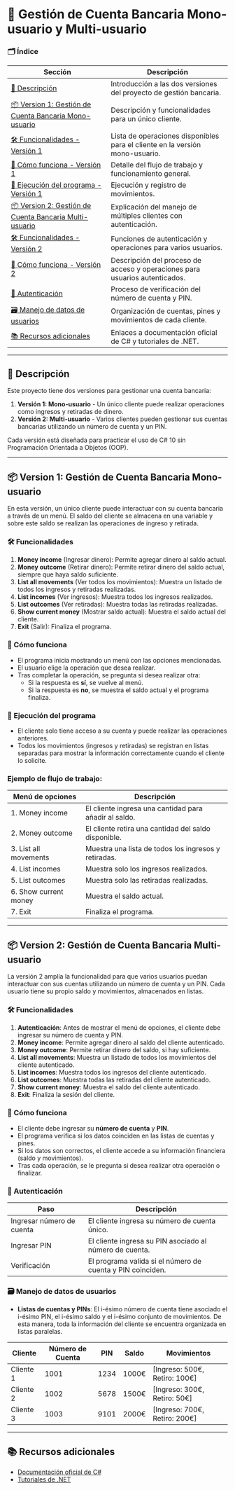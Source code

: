 ﻿# 🌟 **Gestión de Cuenta Bancaria Mono-usuario y Multi-usuario**

### 🗂️ **Índice**

| Sección                                                          | Descripción                                                                 |
|------------------------------------------------------------------|-----------------------------------------------------------------------------|
| [📄 Descripción](#-descripción)                                   | Introducción a las dos versiones del proyecto de gestión bancaria.          |
| [📦 Version 1: Gestión de Cuenta Bancaria Mono-usuario](#-version-1-gestión-de-cuenta-bancaria-mono-usuario) | Descripción y funcionalidades para un único cliente.                        |
| [🛠️ Funcionalidades - Versión 1](#-funcionalidades)               | Lista de operaciones disponibles para el cliente en la versión mono-usuario.|
| [🧭 Cómo funciona - Versión 1](#-cómo-funciona)                   | Detalle del flujo de trabajo y funcionamiento general.                      |
| [🚀 Ejecución del programa - Versión 1](#-ejecución-del-programa) | Ejecución y registro de movimientos.                                        |
| [📦 Version 2: Gestión de Cuenta Bancaria Multi-usuario](#-version-2-gestión-de-cuenta-bancaria-multi-usuario) | Explicación del manejo de múltiples clientes con autenticación.             |
| [🛠️ Funcionalidades - Versión 2](#-funcionalidades-1)             | Funciones de autenticación y operaciones para varios usuarios.              |
| [🧭 Cómo funciona - Versión 2](#-cómo-funciona-1)                 | Descripción del proceso de acceso y operaciones para usuarios autenticados.  |
| [🔑 Autenticación](#-autenticación)                               | Proceso de verificación del número de cuenta y PIN.                         |
| [🗃️ Manejo de datos de usuarios](#-manejo-de-datos-de-usuarios)  | Organización de cuentas, pines y movimientos de cada cliente.               |
| [📚 Recursos adicionales](#-recursos-adicionales)                 | Enlaces a documentación oficial de C# y tutoriales de .NET.                 |

---

## 📄 Descripción
Este proyecto tiene dos versiones para gestionar una cuenta bancaria:

1. **Versión 1: Mono-usuario** - Un único cliente puede realizar operaciones como ingresos y retiradas de dinero.
2. **Versión 2: Multi-usuario** - Varios clientes pueden gestionar sus cuentas bancarias utilizando un número de cuenta y un PIN.

Cada versión está diseñada para practicar el uso de C# 10 sin Programación Orientada a Objetos (OOP).

---

## 📦 Version 1: Gestión de Cuenta Bancaria Mono-usuario

En esta versión, un único cliente puede interactuar con su cuenta bancaria a través de un menú. El saldo del cliente se almacena en una variable y sobre este saldo se realizan las operaciones de ingreso y retirada.

### 🛠️ Funcionalidades
1. **Money income** (Ingresar dinero): Permite agregar dinero al saldo actual.
2. **Money outcome** (Retirar dinero): Permite retirar dinero del saldo actual, siempre que haya saldo suficiente.
3. **List all movements** (Ver todos los movimientos): Muestra un listado de todos los ingresos y retiradas realizadas.
4. **List incomes** (Ver ingresos): Muestra todos los ingresos realizados.
5. **List outcomes** (Ver retiradas): Muestra todas las retiradas realizadas.
6. **Show current money** (Mostrar saldo actual): Muestra el saldo actual del cliente.
7. **Exit** (Salir): Finaliza el programa.

### 🧭 Cómo funciona
- El programa inicia mostrando un menú con las opciones mencionadas.
- El usuario elige la operación que desea realizar.
- Tras completar la operación, se pregunta si desea realizar otra:
  - Si la respuesta es **sí**, se vuelve al menú.
  - Si la respuesta es **no**, se muestra el saldo actual y el programa finaliza.

### 🚀 Ejecución del programa
- El cliente solo tiene acceso a su cuenta y puede realizar las operaciones anteriores.
- Todos los movimientos (ingresos y retiradas) se registran en listas separadas para mostrar la información correctamente cuando el cliente lo solicite.

### Ejemplo de flujo de trabajo:

| Menú de opciones           | Descripción                                              |
| -------------------------- | -------------------------------------------------------- |
| 1. Money income             | El cliente ingresa una cantidad para añadir al saldo.    |
| 2. Money outcome            | El cliente retira una cantidad del saldo disponible.     |
| 3. List all movements       | Muestra una lista de todos los ingresos y retiradas.     |
| 4. List incomes             | Muestra solo los ingresos realizados.                   |
| 5. List outcomes            | Muestra solo las retiradas realizadas.                  |
| 6. Show current money       | Muestra el saldo actual.                                |
| 7. Exit                     | Finaliza el programa.                                   |

---

## 📦 Version 2: Gestión de Cuenta Bancaria Multi-usuario

La versión 2 amplía la funcionalidad para que varios usuarios puedan interactuar con sus cuentas utilizando un número de cuenta y un PIN. Cada usuario tiene su propio saldo y movimientos, almacenados en listas.

### 🛠️ Funcionalidades
1. **Autenticación**: Antes de mostrar el menú de opciones, el cliente debe ingresar su número de cuenta y PIN.
2. **Money income**: Permite agregar dinero al saldo del cliente autenticado.
3. **Money outcome**: Permite retirar dinero del saldo, si hay suficiente.
4. **List all movements**: Muestra un listado de todos los movimientos del cliente autenticado.
5. **List incomes**: Muestra todos los ingresos del cliente autenticado.
6. **List outcomes**: Muestra todas las retiradas del cliente autenticado.
7. **Show current money**: Muestra el saldo del cliente autenticado.
8. **Exit**: Finaliza la sesión del cliente.

### 🧭 Cómo funciona
- El cliente debe ingresar su **número de cuenta** y **PIN**.
- El programa verifica si los datos coinciden en las listas de cuentas y pines.
- Si los datos son correctos, el cliente accede a su información financiera (saldo y movimientos).
- Tras cada operación, se le pregunta si desea realizar otra operación o finalizar.
  
### 🔑 Autenticación
| Paso                          | Descripción                                                      |
| ----------------------------- | ---------------------------------------------------------------- |
| Ingresar número de cuenta      | El cliente ingresa su número de cuenta único.                    |
| Ingresar PIN                   | El cliente ingresa su PIN asociado al número de cuenta.          |
| Verificación                   | El programa valida si el número de cuenta y PIN coinciden.       |

### 🗃️ Manejo de datos de usuarios
- **Listas de cuentas y PINs**: El i-ésimo número de cuenta tiene asociado el i-ésimo PIN, el i-ésimo saldo y el i-ésimo conjunto de movimientos. De esta manera, toda la información del cliente se encuentra organizada en listas paralelas.
  
| Cliente  | Número de Cuenta | PIN   | Saldo  | Movimientos                |
| -------- | ---------------- | ----- | ------ | -------------------------- |
| Cliente 1| 1001             | 1234  | 1000€  | [Ingreso: 500€, Retiro: 100€]|
| Cliente 2| 1002             | 5678  | 1500€  | [Ingreso: 300€, Retiro: 50€] |
| Cliente 3| 1003             | 9101  | 2000€  | [Ingreso: 700€, Retiro: 200€]|

---

## 📚 Recursos adicionales
- [Documentación oficial de C#](https://learn.microsoft.com/es-es/dotnet/csharp/)
- [Tutoriales de .NET](https://learn.microsoft.com/es-es/dotnet/core/tutorials/)

